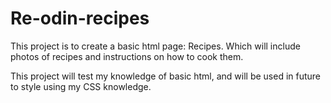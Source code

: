 # Re-odin-recipes
This project is to create a basic html page: Recipes. Which will include photos of recipes and instructions on how to cook them.

This project will test my knowledge of basic html, and will be used in future to style using my CSS knowledge.